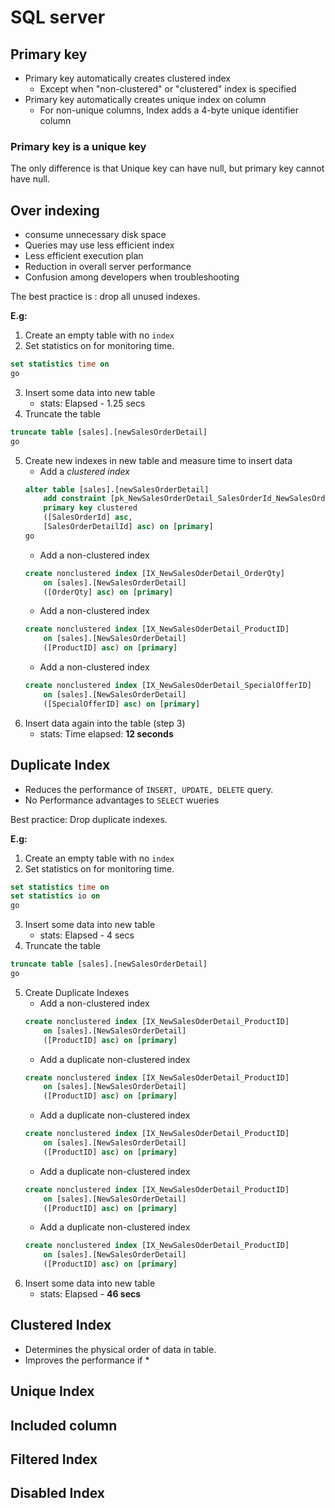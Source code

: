 # SQL server


## Primary key
* Primary key automatically creates clustered index
  * Except when "non-clustered" or "clustered" index is specified
* Primary key automatically creates unique index on column
  * For non-unique columns, Index adds a 4-byte unique identifier column
### Primary key is a unique key
The only difference is that Unique key can have null, but primary key cannot have null.
## Over indexing
* consume unnecessary disk space
* Queries may use less efficient index
* Less efficient execution plan
* Reduction in overall server performance
* Confusion among developers when troubleshooting

The best practice is : drop all unused indexes.

__E.g:__
1. Create an empty table with no `index`
2. Set statistics on for monitoring time.
```sql
set statistics time on
go
```
3. Insert some data into new table
   * stats: Elapsed - 1.25 secs
4. Truncate the table
```sql 
truncate table [sales].[newSalesOrderDetail]
go
```
5. Create new indexes in new table and measure time to insert data
   * Add a _clustered index_
    ```sql
    alter table [sales].[newSalesOrderDetail]
        add constraint [pk_NewSalesOrderDetail_SalesOrderId_NewSalesOrderDetails]
        primary key clustered
        ([SalesOrderId] asc,
        [SalesOrderDetailId] asc) on [primary]
    go
    ```
    * Add a non-clustered index
    ```sql
    create nonclustered index [IX_NewSalesOderDetail_OrderQty]
        on [sales].[NewSalesOrderDetail]
        ([OrderQty] asc) on [primary]
    ```
    * Add a non-clustered index
    ```sql
    create nonclustered index [IX_NewSalesOderDetail_ProductID]
        on [sales].[NewSalesOrderDetail]
        ([ProductID] asc) on [primary]
    ```
    * Add a non-clustered index
    ```sql
    create nonclustered index [IX_NewSalesOderDetail_SpecialOfferID]
        on [sales].[NewSalesOrderDetail]
        ([SpecialOfferID] asc) on [primary]
    ```
6. Insert data again into the table (step 3)
   * stats: Time elapsed: __12 seconds__

## Duplicate Index
* Reduces the performance of `INSERT, UPDATE, DELETE` query.
* No Performance advantages to `SELECT` wueries

Best practice: Drop duplicate indexes.

__E.g:__
1. Create an empty table with no `index`
2. Set statistics on for monitoring time.
```sql
set statistics time on
set statistics io on
go
```
3. Insert some data into new table
   * stats: Elapsed - 4 secs
4. Truncate the table
```sql 
truncate table [sales].[newSalesOrderDetail]
go
```
5. Create Duplicate Indexes
   * Add a non-clustered index
    ```sql
    create nonclustered index [IX_NewSalesOderDetail_ProductID]
        on [sales].[NewSalesOrderDetail]
        ([ProductID] asc) on [primary]
    ```
    * Add a duplicate  non-clustered index
    ```sql
    create nonclustered index [IX_NewSalesOderDetail_ProductID]
        on [sales].[NewSalesOrderDetail]
        ([ProductID] asc) on [primary]
    ```
    * Add a duplicate  non-clustered index
    ```sql
    create nonclustered index [IX_NewSalesOderDetail_ProductID]
        on [sales].[NewSalesOrderDetail]
        ([ProductID] asc) on [primary]
    ```
    * Add a duplicate  non-clustered index
    ```sql
    create nonclustered index [IX_NewSalesOderDetail_ProductID]
        on [sales].[NewSalesOrderDetail]
        ([ProductID] asc) on [primary]
    ```
    * Add a duplicate  non-clustered index
    ```sql
    create nonclustered index [IX_NewSalesOderDetail_ProductID]
        on [sales].[NewSalesOrderDetail]
        ([ProductID] asc) on [primary]
    ```
6. Insert some data into new table
   * stats: Elapsed - __46 secs__
## Clustered Index
* Determines the physical order of data in table.
* Improves the performance if
   * 
## Unique Index
## Included column
## Filtered Index
## Disabled Index
